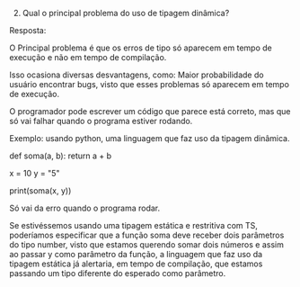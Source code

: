 2. Qual o principal problema do uso de tipagem dinâmica?

Resposta:

O Principal problema é que os erros de tipo só aparecem em tempo de execução
e não em tempo de compilação.

Isso ocasiona diversas desvantagens, como: Maior probabilidade do usuário 
encontrar bugs, visto que esses problemas só aparecem em tempo de execução.

O programador pode escrever um código que parece está correto, mas que só vai
falhar quando o programa estiver rodando.

Exemplo: usando python, uma linguagem que faz uso da tipagem dinâmica.

def soma(a, b):
  return a + b

x = 10
y = "5"

print(soma(x, y)) 

Só vai da erro quando o programa rodar.

Se estivéssemos usando uma tipagem estática e restritiva com TS, poderíamos especificar que a função soma deve receber dois parâmetros do tipo number, visto que estamos querendo somar dois números e assim ao passar y como parâmetro da função, a linguagem que faz uso da tipagem estática já alertaria, em tempo de compilação, que estamos passando um tipo diferente do esperado como parâmetro.




